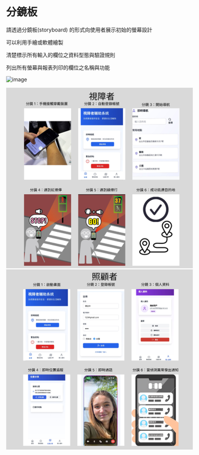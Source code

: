 # 分鏡板

請透過分鏡板(storyboard) 的形式向使用者展示初始的螢幕設計

可以利用手繪或軟體繪製

清楚標示所有輸入的欄位之資料型態與驗證規則

列出所有螢幕與報表列印的欄位之名稱與功能

![image](https://github.com/user-attachments/assets/51fe7a09-55cf-4af0-8df6-85e6abe1c596)


![視障者](images/視障者.png)
![照顧者](images/照顧者.png)
